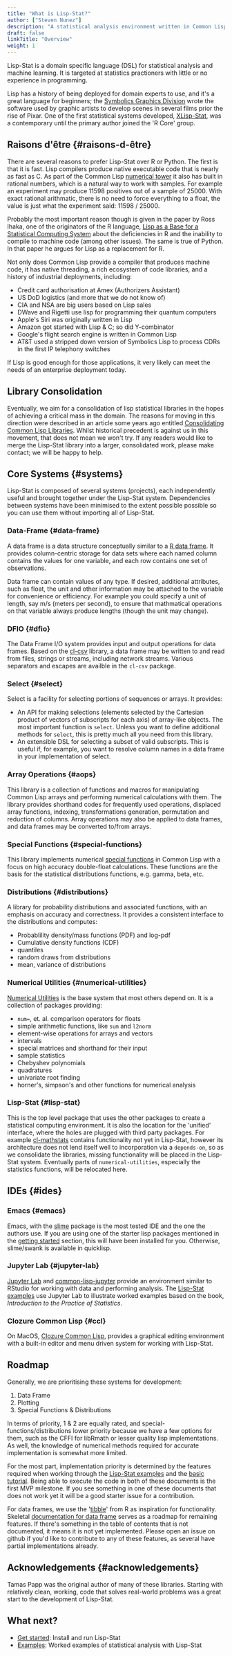 ```yaml
---
title: "What is Lisp-Stat?"
author: ["Steven Nunez"]
description: "A statistical analysis environment written in Common Lisp"
draft: false
linkTitle: "Overview"
weight: 1
---
```


Lisp-Stat is a domain specific language (DSL) for statistical analysis
and machine learning. It is targeted at statistics practioners with
little or no experience in programming.

Lisp has a history of being deployed for domain experts to use, and
it's a great language for beginners; the [Symbolics Graphics
Division](https://en.wikipedia.org/wiki/Symbolics#Symbolics_Graphics_Division)
wrote the software used by graphic artists to develop scenes in
several films prior the rise of Pixar. One of the first statistical
systems developed,
[XLisp-Stat](https://en.wikipedia.org/wiki/XLispStat), was a
contemporary until the primary author joined the 'R Core' group.


## Raisons d'être {#raisons-d-être}

There are several reasons to prefer Lisp-Stat over R or Python.  The
first is that it is fast. Lisp compilers produce native executable
code that is nearly as fast as C.  As part of the Common Lisp
[numerical tower](https://en.wikipedia.org/wiki/Numerical_tower)
it also has built in rational numbers, which is a natural way to work
with samples.  For example an experiment may produce 11598 positives
out of a sample of 25000.  With exact rational arithmatic, there is no
need to force everything to a float, the value is just what the
experiment said: 11598 / 25000.

Probably the most important reason though is given in the paper by
Ross Ihaka, one of the originators of the R language, [Lisp as a Base
for a Statistical Computing
System](https://www.stat.auckland.ac.nz/~ihaka/downloads/Compstat-2008.pdf)
about the deficiencies in R and the inability to compile to
machine code (among other issues). The same is true of Python. In that
paper he argues for Lisp as a replacement for R.

Not only does Common Lisp provide a compiler that produces machine
code, it has native threading, a rich ecosystem of code libraries, and
a history of industrial deployments, including:

- Credit card authorisation at Amex (Authorizers Assistant)
- US DoD logistics (and more that we do not know of)
- CIA and NSA are big users based on Lisp sales
- DWave and Rigetti use lisp for programming their quantum computers
- Apple's Siri was originally written in Lisp
- Amazon got started with Lisp & C; so did Y-combinator
- Google's flight search engine is written in Common Lisp
- AT&T used a stripped down version of Symbolics Lisp to process CDRs in the first IP telephony switches

If Lisp is good enough for those applications, it very likely can meet
the needs of an enterprise deployment today.

## Library Consolidation

Eventually, we aim for a consolidation of lisp statistical libraries
in the hopes of achieving a critical mass in the domain.  The reasons
for moving in this direction were described in an article some years
ago entitled [Consolidating Common Lisp
Libraries](https://fare.livejournal.com/169346.html).  Whilst
historical precedent is against us in this movement, that does not
mean we won't try.  If any readers would like to merge the Lisp-Stat
library into a larger, consolidated work, please make contact; we will
be happy to help.


## Core Systems {#systems}
Lisp-Stat is composed of several systems (projects), each
independently useful and brought together under the Lisp-Stat
system. Dependencies between systems have been minimised to the extent
possible possible so you can use them without importing all of
Lisp-Stat.

### Data-Frame {#data-frame}

A data frame is a data structure conceptually similar to a [R data
frame](https://www.rdocumentation.org/packages/base/versions/3.6.2/topics/data.frame).
It provides column-centric storage for data sets where each named
column contains the values for one variable, and each row contains one
set of observations.

Data frame can contain values of any type. If desired, additional
attributes, such as float, the unit and other information may be
attached to the variable for convenience or efficiency. For example
you could specify a unit of length, say m/s (meters per second), to
ensure that mathmatical operations on that variable always produce
lengths (though the unit may change).

### DFIO {#dfio}

The Data Frame I/O system provides input and output operations for
data frames. Based on the
[cl-csv](https://github.com/AccelerationNet/cl-csv) library, a data
frame may be written to and read from files, strings or streams,
including network streams.  Various separators and escapes are
availble in the `cl-csv` package.


### Select {#select}

Select is a facility for selecting portions of sequences or arrays. It provides:

- An API for making selections (elements selected by the Cartesian
  product of vectors of subscripts for each axis) of array-like
  objects. The most important function is `select`.  Unless you want
  to define additional methods for `select`, this is pretty much all
  you need from this library.
- An extensible DSL for selecting a subset of valid subscripts.  This
  is useful if, for example, you want to resolve column names in a
  data frame in your implementation of select.

### Array Operations {#aops}

This library is a collection of functions and macros for manipulating
Common Lisp arrays and performing numerical calculations with
them. The library provides shorthand codes for frequently used
operations, displaced array functions, indexing, transformations
generation, permutation and reduction of columns.  Array operations
may also be applied to data frames, and data frames may be converted
to/from arrays.

### Special Functions {#special-functions}

This library implements numerical [special
functions](https://en.wikipedia.org/wiki/Special_functions) in Common
Lisp with a focus on high accuracy double-float calculations.  These
functions are the basis for the statistical distributions functions,
e.g. gamma, beta, etc.


### Distributions {#distributions}

A library for probability distributions and associated functions, with
an emphasis on accuracy and correctness.  It provides a consistent
interface to the distributions and computes:

- Probablility density/mass functions (PDF) and log-pdf
- Cumulative density functions (CDF)
- quantiles
- random draws from distributions
- mean, variance of distributions


### Numerical Utilities {#numerical-utilities}

[Numerical Utilities](https://github.com/Lisp-Stat/numerical-utilities) is the
base system that most others depend on. It is a collection of packages
providing:

  - `num=`, et. al. comparison operators for floats
  - simple arithmetic functions, like `sum` and `l2norm`
  - element-wise operations for arrays and vectors
  - intervals
  - special matrices and shorthand for their input
  - sample statistics
  - Chebyshev polynomials
  - quadratures
  - univariate root finding
  - horner's, simpson's and other functions for numerical analysis

### Lisp-Stat {#lisp-stat}

This is the top level package that uses the other packages to create a
statistical computing environment.  It is also the location for the
'unified' interface, where the holes are plugged with third party
packages. For example
[cl-mathstats](https://github.com/gwkkwg/cl-mathstats) contains
functionality not yet in Lisp-Stat, however its architecture does not
lend itself well to incorporation via a `depends-on`, so as we
consolidate the libraries, missing functionality will be placed in the
Lisp-Stat system.  Eventually parts of `numerical-utilities`,
especially the statistics functions, will be relocated here.


## IDEs {#ides}


### Emacs {#emacs}

Emacs, with the [slime](https://common-lisp.net/project/slime/)
package is the most tested IDE and the one the authors use.  If you
are using one of the starter lisp packages mentioned in the [getting
started](/docs/getting-started) section, this will have been installed
for you. Otherwise, slime/swank is available in quicklisp.

### Jupyter Lab {#jupyter-lab}

[Jupyter Lab](http://jupyterlab.io/) and
[common-lisp-jupyter](https://github.com/yitzchak/common-lisp-jupyter)
provide an environment similar to RStudio for working with data and
performing analysis.  The [Lisp-Stat examples](/docs/examples) use
Jupyter Lab to illustrate worked examples based on the book,
*Introduction to the Practice of Statistics*.

### Clozure Common Lisp {#ccl}

On MacOS, [Clozure Common Lisp](https://github.com/Clozure/ccl),
provides a graphical editing environment with a built-in editor and
menu driven system for working with Lisp-Stat.

## Roadmap

Generally, we are prioritising these systems for development:

1. Data Frame
2. Plotting
3. Special Functions & Distributions

In terms of priority, 1 & 2 are equally rated, and
special-functions/distributions lower priority because we have a few
options for them, such as the CFFI for libRmath or lesser quality lisp
implementations.  As well, the knowledge of numerical methods required
for accurate implementation is somewhat more limited.

For the most part, implementation priority is determined by the
features required when working through the [Lisp-Stat
examples](/docs/examples/) and the [basic
tutorial](/docs/tutorials/basics).  Being able to execute the code in
both of these documents is the first MVP milestone. If you see
something in one of these documents that does not work yet it will be
a good starter issue for a contribution.

For data frames, we use the
'[tibble](https://www.rdocumentation.org/packages/tibble/versions/3.1.0)'
from R as inspiration for functionality. Skeletal [documentation for
data frame](/docs/tasks/data-frame/) serves as a roadmap for remaining
features.  If there's something in the table of contents that is not
documented, it means it is not yet implemented.  Please open an issue
on github if you'd like to contribute to any of these features, as
several have partial implementations already.


## Acknowledgements {#acknowledgements}

Tamas Papp was the original author of many of these
libraries.  Starting with relatively clean, working, code that solves
real-world problems was a great start to the development of Lisp-Stat.


## What next?

- [Get started](/docs/getting-started/): Install and run Lisp-Stat
- [Examples](/docs/examples): Worked examples of statistical analysis with Lisp-Stat
